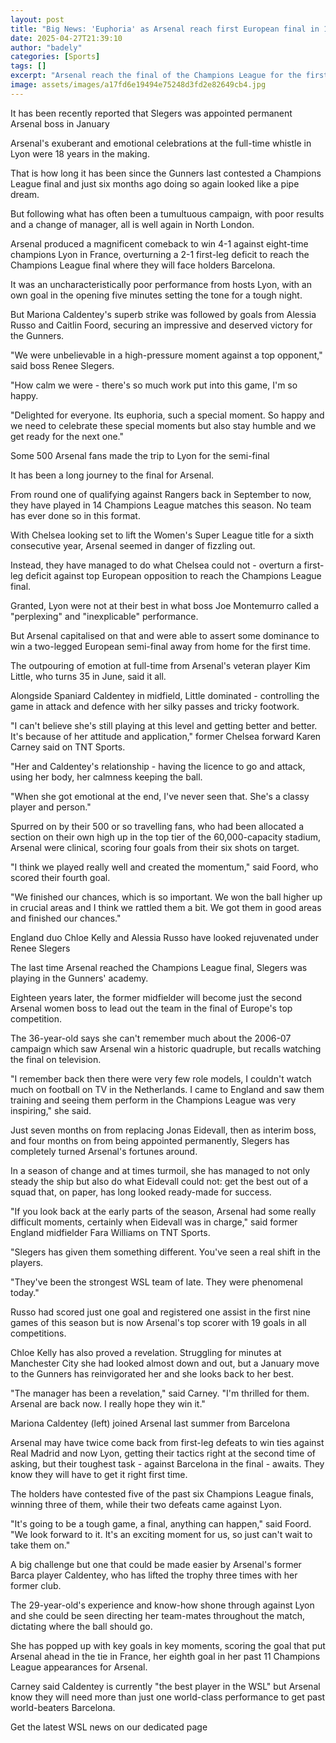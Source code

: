 ```yaml
---
layout: post
title: "Big News: 'Euphoria' as Arsenal reach first European final in 18 years"
date: 2025-04-27T21:39:10
author: "badely"
categories: [Sports]
tags: []
excerpt: "Arsenal reach the final of the Champions League for the first time in 18 years but face their toughest test yet against Barcelona."
image: assets/images/a17fd6e19494e75248d3fd2e82649cb4.jpg
---
```


It has been recently reported that Slegers was appointed permanent Arsenal boss in January

Arsenal's exuberant and emotional celebrations at the full-time whistle in Lyon were 18 years in the making.

That is how long it has been since the Gunners last contested a Champions League final and just six months ago doing so again looked like a pipe dream.

But following what has often been a tumultuous campaign, with poor results and a change of manager, all is well again in North London.

Arsenal produced a magnificent comeback to win 4-1 against eight-time champions Lyon in France, overturning a 2-1 first-leg deficit to reach the Champions League final where they will face holders Barcelona.

It was an uncharacteristically poor performance from hosts Lyon, with an own goal in the opening five minutes setting the tone for a tough night.

But Mariona Caldentey's superb strike was followed by goals from Alessia Russo and Caitlin Foord, securing an impressive and deserved victory for the Gunners.

"We were unbelievable in a high-pressure moment against a top opponent," said boss Renee Slegers.

"How calm we were - there's so much work put into this game, I'm so happy.

"Delighted for everyone. Its euphoria, such a special moment. So happy and we need to celebrate these special moments but also stay humble and we get ready for the next one."

Some 500 Arsenal fans made the trip to Lyon for the semi-final

It has been a long journey to the final for Arsenal.

From round one of qualifying against Rangers back in September to now, they have played in 14 Champions League matches this season. No team has ever done so in this format.

With Chelsea looking set to lift the Women's Super League title for a sixth consecutive year, Arsenal seemed in danger of fizzling out.

Instead, they have managed to do what Chelsea could not - overturn a first-leg deficit against top European opposition to reach the Champions League final.

Granted, Lyon were not at their best in what boss Joe Montemurro called a "perplexing" and "inexplicable" performance. 

But Arsenal capitalised on that and were able to assert some dominance to win a two-legged European semi-final away from home for the first time.

The outpouring of emotion at full-time from Arsenal's veteran player Kim Little, who turns 35 in June, said it all.

Alongside Spaniard Caldentey in midfield, Little dominated - controlling the game in attack and defence with her silky passes and tricky footwork.

"I can't believe she's still playing at this level and getting better and better. It's because of her attitude and application," former Chelsea forward Karen Carney said on TNT Sports.

"Her and Caldentey's relationship - having the licence to go and attack, using her body, her calmness keeping the ball.

"When she got emotional at the end, I've never seen that. She's a classy player and person."

Spurred on by their 500 or so travelling fans, who had been allocated a section on their own high up in the top tier of the 60,000-capacity stadium, Arsenal were clinical, scoring four goals from their six shots on target.

"I think we played really well and created the momentum," said Foord, who scored their fourth goal.

"We finished our chances, which is so important. We won the ball higher up in crucial areas and I think we rattled them a bit. We got them in good areas and finished our chances."

England duo Chloe Kelly and Alessia Russo have looked rejuvenated under Renee Slegers

The last time Arsenal reached the Champions League final, Slegers was playing in the Gunners' academy.

Eighteen years later, the former midfielder will become just the second Arsenal women boss to lead out the team in the final of Europe's top competition.

The 36-year-old says she can't remember much about the 2006-07 campaign which saw Arsenal win a historic quadruple, but recalls watching the final on television.

"I remember back then there were very few role models, I couldn't watch much on football on TV in the Netherlands. I came to England and saw them training and seeing them perform in the Champions League was very inspiring," she said.

Just seven months on from replacing Jonas Eidevall, then as interim boss, and four months on from being appointed permanently, Slegers has completely turned Arsenal's fortunes around.

In a season of change and at times turmoil, she has managed to not only steady the ship but also do what Eidevall could not: get the best out of a squad that, on paper, has long looked ready-made for success.

"If you look back at the early parts of the season, Arsenal had some really difficult moments, certainly when Eidevall was in charge," said former England midfielder Fara Williams on TNT Sports.

"Slegers has given them something different. You've seen a real shift in the players.

"They've been the strongest WSL team of late. They were phenomenal today."

Russo had scored just one goal and registered one assist in the first nine games of this season but is now Arsenal's top scorer with 19 goals in all competitions.

Chloe Kelly has also proved a revelation. Struggling for minutes at Manchester City she had looked almost down and out, but a January move to the Gunners has reinvigorated her and she looks back to her best.

"The manager has been a revelation," said Carney. "I'm thrilled for them. Arsenal are back now. I really hope they win it."

Mariona Caldentey (left) joined Arsenal last summer from Barcelona

Arsenal may have twice come back from first-leg defeats to win ties against Real Madrid and now Lyon, getting their tactics right at the second time of asking, but their toughest task - against Barcelona in the final - awaits. They know they will have to get it right first time.

The holders have contested five of the past six Champions League finals, winning three of them, while their two defeats came against Lyon.

"It's going to be a tough game, a final, anything can happen," said Foord. "We look forward to it. It's an exciting moment for us, so just can't wait to take them on."

A big challenge but one that could be made easier by Arsenal's former Barca player Caldentey, who has lifted the trophy three times with her former club.

The 29-year-old's experience and know-how shone through against Lyon and she could be seen directing her team-mates throughout the match, dictating where the ball should go.

She has popped up with key goals in key moments, scoring the goal that put Arsenal ahead in the tie in France, her eighth goal in her past 11 Champions League appearances for Arsenal.

Carney said Caldentey is currently "the best player in the WSL" but Arsenal know they will need more than just one world-class performance to get past world-beaters Barcelona.

Get the latest WSL news on our dedicated page

